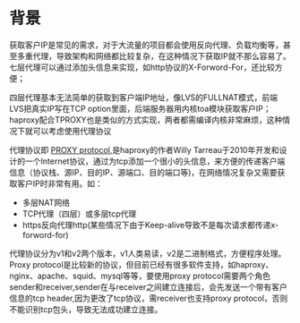 # 背景



获取客户IP是常见的需求，对于大流量的项目都会使用反向代理、负载均衡等，甚至多重代理，导致架构和网络都比较复杂，在这种情况下获取IP就不那么容易了。七层代理可以通过添加头信息来实现，如http协议的X-Forword-For，还比较方便；

四层代理基本无法简单的获取到客户端IP地址，像LVS的FULLNAT模式，前端LVS把真实IP写在TCP option里面，后端服务器用内核toa模块获取客户IP；haproxy配合TPROXY也是类似的方式实现，两者都需编译内核非常麻烦，这种情况下就可以考虑使用代理协议



代理协议即 [PROXY protocol](http://www.haproxy.org/download/1.8/doc/proxy-protocol.txt),是haproxy的作者Willy Tarreau于2010年开发和设计的一个Internet协议，通过为tcp添加一个很小的头信息，来方便的传递客户端信息（协议栈、源IP、目的IP、源端口、目的端口等)，在网络情况复杂又需要获取客户IP时非常有用。如：

- 多层NAT网络
- TCP代理（四层）或多层tcp代理
- https反向代理http(某些情况下由于Keep-alive导致不是每次请求都传递x-forword-for)

代理协议分为v1和v2两个版本，v1人类易读，v2是二进制格式，方便程序处理。Proxy protocol是比较新的协议，但目前已经有很多软件支持，如haproxy、nginx、apache、squid、mysql等等，要使用proxy protocol需要两个角色sender和receiver,sender在与receiver之间建立连接后，会先发送一个带有客户信息的tcp header,因为更改了tcp协议，需receiver也支持proxy protocol，否则不能识别tcp包头，导致无法成功建立连接。